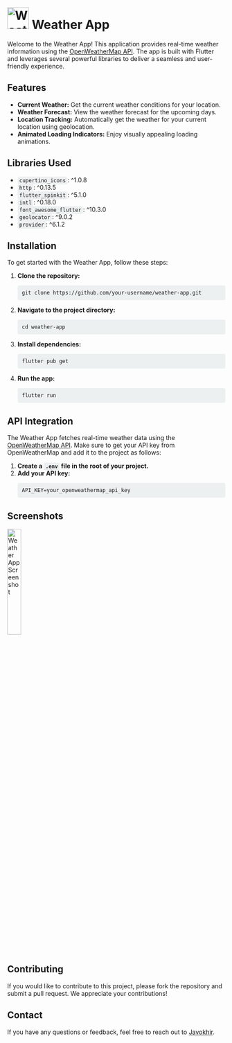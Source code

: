 <body>
    <h1><img src="https://github.com/user-attachments/assets/d049cb6a-e86b-48a6-a0a2-19881ece135a" alt="Weather Icon" style="width: 50px; height: auto;"> Weather App</h1>
    <p>Welcome to the Weather App! This application provides real-time weather information using the <a href="https://openweathermap.org/">OpenWeatherMap API</a>. The app is built with Flutter and leverages several powerful libraries to deliver a seamless and user-friendly experience.</p> 
    <h2>Features</h2>
    <ul>
        <li><strong>Current Weather:</strong> Get the current weather conditions for your location.</li>
        <li><strong>Weather Forecast:</strong> View the weather forecast for the upcoming days.</li>
        <li><strong>Location Tracking:</strong> Automatically get the weather for your current location using geolocation.</li>
        <li><strong>Animated Loading Indicators:</strong> Enjoy visually appealing loading animations.</li>
    </ul>
    <h2>Libraries Used</h2>
    <ul>
        <li><code style="background-color: #ecf0f1; padding: 2px 4px; border-radius: 4px;">cupertino_icons</code>: ^1.0.8</li>
        <li><code style="background-color: #ecf0f1; padding: 2px 4px; border-radius: 4px;">http</code>: ^0.13.5</li>
        <li><code style="background-color: #ecf0f1; padding: 2px 4px; border-radius: 4px;">flutter_spinkit</code>: ^5.1.0</li>
        <li><code style="background-color: #ecf0f1; padding: 2px 4px; border-radius: 4px;">intl</code>: ^0.18.0</li>
        <li><code style="background-color: #ecf0f1; padding: 2px 4px; border-radius: 4px;">font_awesome_flutter</code>: ^10.3.0</li>
        <li><code style="background-color: #ecf0f1; padding: 2px 4px; border-radius: 4px;">geolocator</code>: ^9.0.2</li>
        <li><code style="background-color: #ecf0f1; padding: 2px 4px; border-radius: 4px;">provider</code>: ^6.1.2</li>
    </ul>
    <h2>Installation</h2>
    <p>To get started with the Weather App, follow these steps:</p>
    <ol>
        <li><strong>Clone the repository:</strong></li>
        <pre style="background-color: #ecf0f1; padding: 10px; border-radius: 4px; overflow-x: auto;"><code>git clone https://github.com/your-username/weather-app.git</code></pre>
        <li><strong>Navigate to the project directory:</strong></li>
        <pre style="background-color: #ecf0f1; padding: 10px; border-radius: 4px; overflow-x: auto;"><code>cd weather-app</code></pre>
        <li><strong>Install dependencies:</strong></li>
        <pre style="background-color: #ecf0f1; padding: 10px; border-radius: 4px; overflow-x: auto;"><code>flutter pub get</code></pre>
        <li><strong>Run the app:</strong></li>
        <pre style="background-color: #ecf0f1; padding: 10px; border-radius: 4px; overflow-x: auto;"><code>flutter run</code></pre>
    </ol>
    <h2>API Integration</h2>
    <p>The Weather App fetches real-time weather data using the <a href="https://openweathermap.org/">OpenWeatherMap API</a>. Make sure to get your API key from OpenWeatherMap and add it to the project as follows:</p>
    <ol>
        <li><strong>Create a <code style="background-color: #ecf0f1; padding: 2px 4px; border-radius: 4px;">.env</code> file in the root of your project.</strong></li>
        <li><strong>Add your API key:</strong></li>
        <pre style="background-color: #ecf0f1; padding: 10px; border-radius: 4px; overflow-x: auto;"><code>API_KEY=your_openweathermap_api_key</code></pre>
    </ol>
    <h2>Screenshots</h2>
    <p><img src="https://github.com/user-attachments/assets/ead9c0cb-41f0-45f9-b10c-e05f7268154d" alt="Weather App Screenshot" style="width: 25%; max-width: 600px; height: auto;"></p>
    <h2>Contributing</h2>
    <p>If you would like to contribute to this project, please fork the repository and submit a pull request. We appreciate your contributions!</p>
    <h2>Contact</h2>
    <p>If you have any questions or feedback, feel free to reach out to <a href="mailto:aersune@gmail.com">Javokhir</a>.</p>
</body>
</html>
